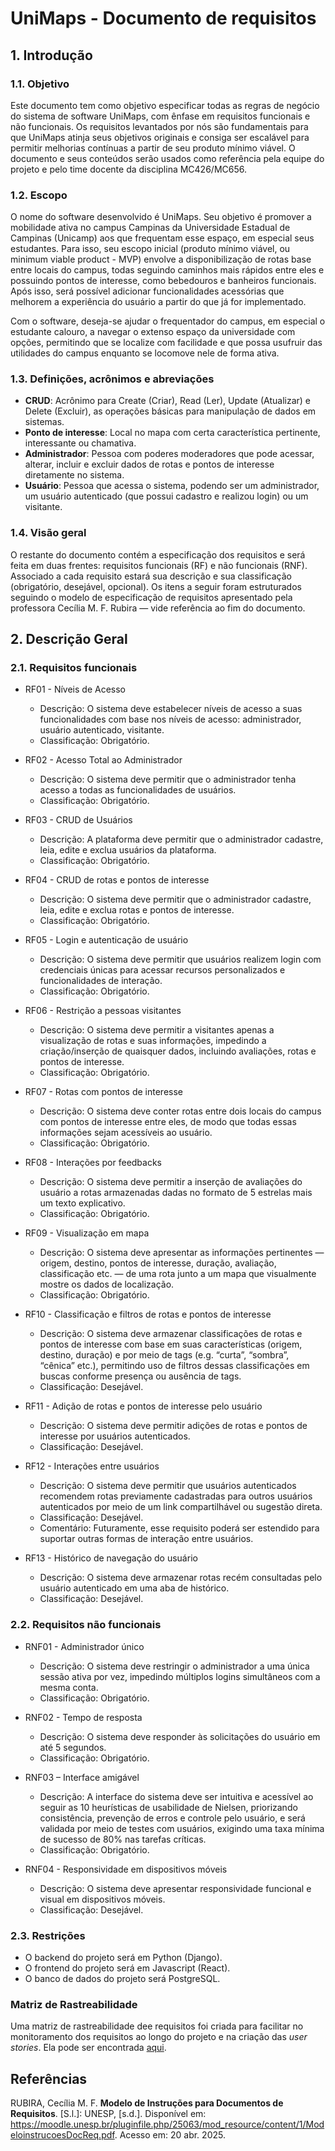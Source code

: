 # UniMaps - Documento de requisitos

## 1. Introdução
### 1.1. Objetivo
Este documento tem como objetivo especificar todas as regras de negócio do sistema de software UniMaps, com ênfase em requisitos funcionais e não funcionais. Os requisitos levantados por nós são fundamentais para que UniMaps atinja seus objetivos originais e consiga ser escalável para permitir melhorias contínuas a partir de seu produto mínimo viável. O documento e seus conteúdos serão usados como referência pela equipe do projeto e pelo time docente da disciplina MC426/MC656.

### 1.2. Escopo
O nome do software desenvolvido é UniMaps. Seu objetivo é promover a mobilidade ativa no campus Campinas da Universidade Estadual de Campinas (Unicamp) aos que frequentam esse espaço, em especial seus estudantes. Para isso, seu escopo inicial (produto mínimo viável, ou minimum viable product - MVP) envolve a disponibilização de rotas base entre locais do campus, todas seguindo caminhos mais rápidos entre eles e possuindo pontos de interesse, como bebedouros e banheiros funcionais. Após isso, será possível adicionar funcionalidades acessórias que melhorem a experiência do usuário a partir do que já for implementado.

Com o software, deseja-se ajudar o frequentador do campus, em especial o estudante calouro, a navegar o extenso espaço da universidade com opções, permitindo que se localize com facilidade e que possa usufruir das utilidades do campus enquanto se locomove nele de forma ativa.

### 1.3. Definições, acrônimos e abreviações
- **CRUD**: Acrônimo para Create (Criar), Read (Ler), Update (Atualizar) e Delete (Excluir), as operações básicas para manipulação de dados em sistemas. 
- **Ponto de interesse**: Local no mapa com certa característica pertinente, interessante ou chamativa.
- **Administrador**: Pessoa com poderes moderadores que pode acessar, alterar, incluir e excluir dados de rotas e pontos de interesse diretamente no sistema.
- **Usuário**: Pessoa que acessa o sistema, podendo ser um administrador, um usuário autenticado (que possui cadastro e realizou login) ou um visitante.

### 1.4. Visão geral
O restante do documento contém a especificação dos requisitos e será feita em duas frentes: requisitos funcionais (RF) e não funcionais (RNF). Associado a cada requisito estará sua descrição e sua classificação (obrigatório, desejável, opcional). Os itens a seguir foram estruturados seguindo o modelo de especificação de requisitos apresentado pela professora Cecília M. F. Rubira — vide referência ao fim do documento.

## 2. Descrição Geral
### 2.1. Requisitos funcionais
- RF01 - Níveis de Acesso
    - Descrição: O sistema deve estabelecer níveis de acesso a suas funcionalidades com base nos níveis de acesso: administrador, usuário autenticado, visitante.
    - Classificação: Obrigatório.

- RF02 - Acesso Total ao Administrador
    - Descrição: O sistema deve permitir que o administrador tenha acesso a todas as funcionalidades de usuários.
    - Classificação: Obrigatório.

- RF03 - CRUD de Usuários
    - Descrição: A plataforma deve permitir que o administrador cadastre, leia, edite e exclua usuários da plataforma.
    - Classificação: Obrigatório.

- RF04 - CRUD de rotas e pontos de interesse
    - Descrição: O sistema deve permitir que o administrador cadastre, leia, edite e exclua rotas e pontos de interesse.
    - Classificação: Obrigatório. 

- RF05 - Login e autenticação de usuário
    - Descrição: O sistema deve permitir que usuários realizem login com credenciais únicas para acessar recursos personalizados e funcionalidades de interação.
    - Classificação: Obrigatório.

- RF06 - Restrição a pessoas visitantes
    - Descrição: O sistema deve permitir a visitantes apenas a visualização de rotas e suas informações, impedindo a criação/inserção de quaisquer dados, incluindo avaliações, rotas e pontos de interesse.
    - Classificação: Obrigatório.

- RF07 - Rotas com pontos de interesse
    - Descrição: O sistema deve conter rotas entre dois locais do campus com pontos de interesse entre eles, de modo que todas essas informações sejam acessíveis ao usuário.
    - Classificação: Obrigatório.

- RF08 - Interações por feedbacks
    - Descrição: O sistema deve permitir a inserção de avaliações do usuário a rotas armazenadas dadas no formato de 5 estrelas mais um texto explicativo.
    - Classificação: Obrigatório.

- RF09 - Visualização em mapa
    - Descrição: O sistema deve apresentar as informações pertinentes — origem, destino, pontos de interesse, duração, avaliação, classificação etc. — de uma rota junto a um mapa que visualmente mostre os dados de localização.
    - Classificação: Obrigatório.

- RF10 - Classificação e filtros de rotas e pontos de interesse
    - Descrição: O sistema deve armazenar classificações de rotas e pontos de interesse com base em suas características (origem, destino, duração) e por meio de tags (e.g. “curta”, “sombra”, “cênica” etc.), permitindo uso de filtros dessas classificações em buscas conforme presença ou ausência de tags.
    - Classificação: Desejável.

- RF11 - Adição de rotas e pontos de interesse pelo usuário
    - Descrição: O sistema deve permitir adições de rotas e pontos de interesse por usuários autenticados.
    - Classificação: Desejável.

- RF12 - Interações entre usuários
    - Descrição: O sistema deve permitir que usuários autenticados recomendem rotas previamente cadastradas para outros usuários autenticados por meio de um link compartilhável ou sugestão direta.
    - Classificação: Desejável.
    - Comentário: Futuramente, esse requisito poderá ser estendido para suportar outras formas de interação entre usuários.

- RF13 - Histórico de navegação do usuário
    - Descrição: O sistema deve armazenar rotas recém consultadas pelo usuário autenticado em uma aba de histórico.
    - Classificação: Desejável.

### 2.2. Requisitos não funcionais
- RNF01 - Administrador único
    - Descrição: O sistema deve restringir o administrador a uma única sessão ativa por vez, impedindo múltiplos logins simultâneos com a mesma conta.
    - Classificação: Obrigatório. 

- RNF02 - Tempo de resposta
    - Descrição: O sistema deve responder às solicitações do usuário em até 5 segundos.
    - Classificação: Obrigatório.

- RNF03 – Interface amigável
    - Descrição: A interface do sistema deve ser intuitiva e acessível ao seguir as 10 heurísticas de usabilidade de Nielsen, priorizando consistência, prevenção de erros e controle pelo usuário, e será validada por meio de testes com usuários, exigindo uma taxa mínima de sucesso de 80% nas tarefas críticas.
    - Classificação: Obrigatório.

- RNF04 - Responsividade em dispositivos móveis
    - Descrição: O sistema deve apresentar responsividade funcional e visual em dispositivos móveis.
    - Classificação: Desejável.

### 2.3. Restrições
- O backend do projeto será em Python (Django).
- O frontend do projeto será em Javascript (React).
- O banco de dados do projeto será PostgreSQL.

### Matriz de Rastreabilidade
Uma matriz de rastreabilidade dee requisitos foi criada para facilitar no monitoramento dos requisitos ao longo do projeto e na criação das _user stories_. Ela pode ser encontrada [aqui](rtm.png).

## Referências
RUBIRA, Cecília M. F. **Modelo de Instruções para Documentos de Requisitos**. [S.l.]: UNESP, [s.d.]. Disponível em: https://moodle.unesp.br/pluginfile.php/25063/mod_resource/content/1/ModeloinstrucoesDocReq.pdf. Acesso em: 20 abr. 2025.

